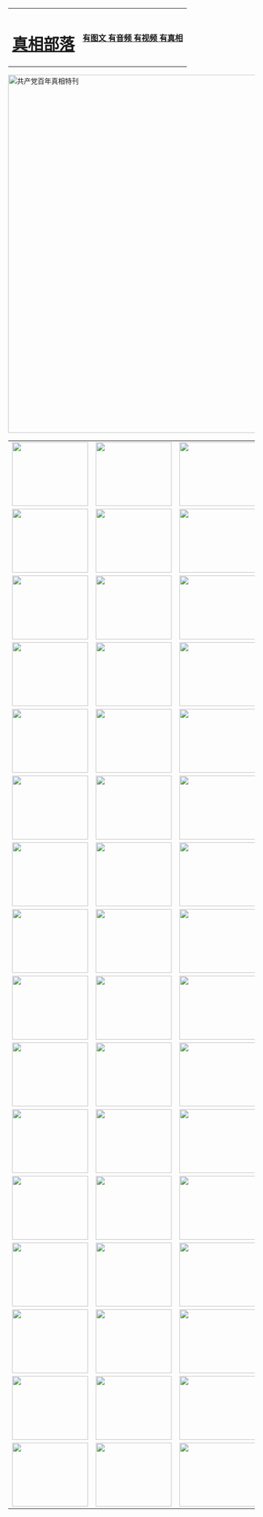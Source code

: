 <table>
<tr>

<td>
	<H1><a href="http://92.homeip.net/zx/">真相部落</a></H1>
</td>
<td>
	<H4><a href="http://92.homeip.net1/zx/">有图文 有音频 有视频 有真相</a></H4>
</td>
</tr>
</table>

 <div ><a href="http://92.homeip.net/zx/bngcd/"><img src="http://92.homeip.net/zx/bngcd/gcdbnzx.jpg" width="730"  border="0" alt="共产党百年真相特刊"></a></div>

<table>
<tr>
	<td><a href="http://54.from-al.com/xtr/107/"><img  src ="http://54.from-al.com/pic/2017/02/107.jpg" width="155px" height="130px"></a></td>
	<td><a href="http://54.from-al.com/xtr/829/"><img src ="http://54.from-al.com/pic/2017/02/829.jpg" width="155px" height="130px"></a></td>
	<td><a href="http://54.from-al.com/xtr/69/"><img  src ="http://54.from-al.com/pic/2017/02/69.jpg" width="155px" height="130px"></a></td>
	<td><a href="http://54.from-al.com/xtr/99/"><img  src ="http://54.from-al.com/pic/2017/02/99.jpg" width="155px" height="130px"></a></td>
</tr>
<tr>
	<td><a href="http://54.from-al.com/xtr/40/"><img  src ="http://54.from-al.com/pic/2017/02/40.jpg" width="155px" height="130px"></a></td>
	<td><a href="http://54.from-al.com/xtr/20/"><img  src ="http://54.from-al.com/pic/2017/02/20.jpg" width="155px" height="130px"></a></td>
	<td><a href="http://54.from-al.com/xtr/81/"><img  src ="http://54.from-al.com/pic/2017/02/81.jpg" width="155px" height="130px"></a></td>
	<td><a href="http://54.from-al.com/xtr/2/"><img  src ="http://54.from-al.com/pic/2017/02/2.jpg" width="155px" height="130px"></a></td>
</tr>
<tr>
	<td><a href="http://54.from-al.com/xtr/86/"><img  src ="http://54.from-al.com/pic/2017/02/86.jpg" width="155px" height="130px"></a></td>
	<td><a href="http://54.from-al.com/xtr/109/"><img  src ="http://54.from-al.com/pic/2017/02/109.jpg" width="155px" height="130px"></a></td>
	<td><a href="http://54.from-al.com/xtr/1378/"><img  src ="http://54.from-al.com/pic/2017/02/1378.jpg" width="155px" height="130px"></a></td>
	<td><a href="http://54.from-al.com/xtr/57/"><img  src ="http://54.from-al.com/pic/2017/02/57.jpg" width="155px" height="130px"></a></td>
</tr>
<tr>
	<td><a href="http://54.from-al.com/xtr/1219/"><img  src ="http://54.from-al.com/pic/2017/02/1219.jpg" width="155px" height="130px"></a></td>
	<td><a href="http://54.from-al.com/xtr/1220/"><img  src ="http://54.from-al.com/pic/2017/02/1220.jpg" width="155px" height="130px"></a></td>
	<td><a href="http://54.from-al.com/xtr/1221/"><img  src ="http://54.from-al.com/pic/2017/02/1221.jpg" width="155px" height="130px"></a></td>
	<td><a href="http://54.from-al.com/xtr/51/"><img  src ="http://54.from-al.com/pic/2017/02/51.jpg" width="155px" height="130px"></a></td>
</tr>
<tr>
	<td><a href="http://54.from-al.com/xtr/1055/"><img  src ="http://54.from-al.com/pic/2017/02/1055.jpg" width="155px" height="130px"></a></td>
	<td><a href="http://54.from-al.com/xtr/611/"><img  src ="http://54.from-al.com/pic/2017/02/611.jpg" width="155px" height="130px"></a></td>
	<td><a href="http://54.from-al.com/xtr/1121/"><img  src ="http://54.from-al.com/pic/2017/02/1121.jpg" width="155px" height="130px"></a></td>
	<td><a href="http://54.from-al.com/xtr/610/"><img  src ="http://54.from-al.com/pic/2017/02/610.jpg" width="155px" height="130px"></a></td>
</tr>
<tr>
	<td><a href="http://54.from-al.com/xtr/1128/"><img  src ="http://54.from-al.com/pic/2017/02/1128.jpg" width="155px" height="130px"></a></td>
	<td><a href="http://54.from-al.com/xtr/1395/"><img  src ="http://54.from-al.com/pic/2017/02/1406.jpg" width="155px" height="130px"></a></td>
	<td><a href="http://54.from-al.com/xtr/1407/"><img  src ="http://54.from-al.com/pic/2017/02/1407.jpg" width="155px" height="130px"></a></td>
	<td><a href="http://54.from-al.com/xtr/934/"><img  src ="http://54.from-al.com/pic/2017/02/934.jpg" width="155px" height="130px"></a></td>
</tr>
<tr>
	<td><a href="http://54.from-al.com/xtr/641/"><img  src ="http://54.from-al.com/pic/2017/02/641.jpg" width="155px" height="130px"></a></td>
	<td><a href="http://54.from-al.com/xtr/949/"><img  src ="http://54.from-al.com/pic/2017/02/949.jpg" width="155px" height="130px"></a></td>
	<td><a href="http://54.from-al.com/xtr/112/"><img  src ="http://54.from-al.com/pic/2017/02/112.jpg" width="155px" height="130px"></a></td>
	<td><a href="http://54.from-al.com/xtr/812/"><img  src ="http://54.from-al.com/pic/2017/02/812.jpg" width="155px" height="130px"></a></td>
</tr>
<tr>
	<td><a href="http://54.from-al.com/xtr/103/"><img  src ="http://54.from-al.com/pic/2017/02/103.jpg" width="155px" height="130px"></a></td>
	<td><a href="http://54.from-al.com/xtr/3/"><img  src ="http://54.from-al.com/pic/2017/02/3.jpg" width="155px" height="130px"></a></td>
	<td><A href="http://54.from-al.com/mp4/zx/2015/11/Lkmtt.mp4" target="_blank" title="莲开满天庭"><img  src="http://54.from-al.com/pic/2015/11/Lkmtt3480_jssor.jpg"  width="155px" height="130px"></A></td>
	<td><A href="http://54.from-al.com/mp4/zx/2015/11/2013513.mp4" target="_blank" title="飞旋的法轮"><img  src="http://54.from-al.com/pic/2015/11/falun480_jssor.jpg"  width="155px" height="130px"></A></td>
</tr>
<tr>
	<td><A href="http://54.from-al.com/mp4/zx/2015/11/NYParade.mp4" target="_blank" title="2004年4月10日法轮功纽约大游行"><img  src="http://54.from-al.com/pic/2015/11/nyparade480_jssor.jpg"  width="155px" height="130px"></A></td>
	<td><A href="http://54.from-al.com/mp4/news617/2015/05/WEB_s28093.mp4" target="_blank" title="2015年世界法轮大法日特别报导"><img  src="http://54.from-al.com/pic/2015/11/p6752711a666997037_jssor.jpg"  width="155px" height="130px"></A></td>
	<td><A href="http://54.from-al.com/mp4/news829/2015/11/30211_326650.mp4" target="_blank" title="沧州绑架案连审四天 民众抹泪称审好人"><img  src="http://54.from-al.com/pic/2015/11/changzhou2480_jssor.jpg"  width="155px" height="130px"></A></td>
	<td><A href="http://54.from-al.com/mp4/mhph/2015/10/changzhou.mp4" target="_blank" title="沧州真相--狮城血泪"><img  src="http://54.from-al.com/pic/2015/11/changzhou480_jssor.jpg"  width="155px" height="130px"></A></td>
</tr>
<tr>
	<td><A href="http://54.from-al.com/mp4/mhjd/mhjd_55.mp4" target="_blank" title="正义律师与无罪辩护"><img  src="http://54.from-al.com/pic/2015/11/wzbh480_jssor.jpg"  width="155px" height="130px"></A></td>
	<td><A href="http://54.from-al.com/mp4/zx/2015/11/layerkcs.mp4" target="_blank" title="中国的良心--高智晟律师"><img  src="http://54.from-al.com/pic/2015/11/layerkcs2480_jssor.jpg"  width="155px" height="130px"></A></td>
	<td><A href="http://54.from-al.com/mp4/mhph/2015/10/szxl.mp4" target="_blank" title="神州血泪--北京、大庆、广东、哈尔滨"><img  src="http://54.from-al.com/pic/2015/11/szxl480_jssor.jpg"  width="155px" height="130px"></A></td>
	<td><A href="http://54.from-al.com/mp4/zx/2015/11/TangShanFFXS.mp4" target="_blank" title="真相纪录片：凤凰新生"><img  src="http://54.from-al.com/pic/2015/11/fhxs2480_jssor.jpg"  width="155px" height="130px"></A></td>
</tr>
<tr>
	<td><A href="http://54.from-al.com/mp4/zx/2015/11/jidong.mp4" target="_blank" title="冀东监狱的罪恶"><img  src="http://54.from-al.com/pic/2015/11/jidong480_jssor.jpg"  width="155px" height="130px"></A></td>
	<td><A href="http://54.from-al.com/mp4/mhph/2015/10/tangshan.mp4" target="_blank" title="凤凰血泪"><img  src="http://54.from-al.com/pic/2015/11/tangshan480_jssor.jpg"  width="155px" height="130px"></A>
					</div></td>
	<td>	<A href="http://54.from-al.com/mp4/mhph/2015/10/zfxtzxl.mp4" target="_blank" title="政法系统罪行录--唐山篇"><img  src="http://54.from-al.com/pic/2015/11/zfxtzxl480_jssor.jpg"  width="155px" height="130px"></A></td>
	<td><A href="http://54.from-al.com/mp4/mhph/2015/10/QDBG.mp4" target="_blank" title="青岛悲歌"><img  src="http://54.from-al.com/pic/2015/10/qdbg2480_jssor.jpg"  width="155px" height="130px"></A></td>
</tr>
<tr>
	<td><A href="http://54.from-al.com/mp4/mhph/2015/10/huludao.mp4" target="_blank" title="葫芦岛永恒的见证"><img  src="http://54.from-al.com/pic/2015/10/huludao480_jssor.jpg"  width="155px" height="130px"></A></td>
	<td><A href="http://54.from-al.com/mp4/mhph/2015/10/qbzx.mp4" target="_blank" title="湖畔泉边听真相-济南泉城的传奇"><img  src="http://54.from-al.com/pic/2015/10/hupan480_jssor.jpg"  width="155px" height="130px"></A></td>
	<td><A href="http://54.from-al.com/mp4/mhph/2015/10/baoding_dvd_v2.mp4" target="_blank" title="燕赵悲歌"><img  src="http://54.from-al.com/pic/2015/10/yzbg480_jssor.jpg"  width="155px" height="130px"></A></td>
	<td><A href="http://54.from-al.com/mp4/zx/2015/11/meihuashi_complete_ED2.0.mp4" target="_blank" title="梅花诗完整版"><img  src="http://54.from-al.com/pic/2015/11/mhs480_jssor.jpg"  width="155px" height="130px"></A></td>
</tr>
<tr>
	<td><A href="http://54.from-al.com/mp4/zx/2015/11/fengbei512k.mp4" target="_blank" title="丰碑"><img  src="http://54.from-al.com/pic/2015/11/fongbei480_jssor.jpg"  width="155px" height="130px"></A></td>
	<td><A href="http://54.from-al.com/mp4/zx/2015/11/fytdxComplete.mp4" target="_blank" title="风雨天地行全集"><img  src="http://54.from-al.com/pic/2015/11/fytdxWhite480_jssor.jpg"  width="155px" height="130px"></A></td>
	<td><A href="http://54.from-al.com/mp4/zx/2015/11/JianZheng.mp4" target="_blank" title="见证"><img  src="http://54.from-al.com/pic/2015/11/witness480_jssor.jpg"  width="155px" height="130px"></A></td>
	<td><A href="http://54.from-al.com/mp4/mhph/2015/10/hcym.mp4" target="_blank" title="红朝阴谋"><img  src="http://54.from-al.com/pic/2015/10/hcym480_jssor.jpg"  width="155px" height="130px"></A></td>
</tr>
<tr>
	<td><A href="http://54.from-al.com/mp4/zx/2015/11/zfzxPalV3.mp4" target="_blank" title="是自焚还是骗局"><img  src="http://54.from-al.com/pic/2015/11/zfzx4805_jssor.jpg"  width="155px" height="130px"></A></td>
	<td><A href="http://54.from-al.com/mp4/zx/2015/11/lsdspMsyTd.mp4" target="_blank" title="历史的审判"><img  src="http://54.from-al.com/pic/2015/11/lsdsp480_jssor.jpg"  width="155px" height="130px"></A></td>
	<td><A href="http://54.from-al.com/mp4/news886/2015/11/concat886.mp4" target="_blank" title="一周全球控告江泽民"><img  src="http://54.from-al.com/pic/2015/11/news886480_jssor.jpg"  width="155px" height="130px"></A></td>
	<td><A href="http://54.from-al.com/mp4/news1378/2014/08/CQSD_s0_e4_v2_i0-CQSD_4-video.mp4" target="_blank" title="欧洲的抉择"><img  src="http://54.from-al.com/pic/2015/11/p5143421a564166643-ss_jssor.jpg"  width="155px" height="130px"></A></td>
</tr>
<tr>
	<td><A href="http://54.from-al.com/mp4/zx/2015/11/hk20150720parade.mp4" target="_blank" title="港法轮功反迫害大游行 大陆游客震撼"><img  src="http://54.from-al.com/pic/2015/11/281098-ss_jssor.jpg"  width="155px" height="130px"></A></td>
	<td><A href="http://54.from-al.com/mp4/zx/2015/11/20150720hkParade512k.mp4" target="_blank" title="香港法轮功720游行声援诉江潮"><img  src="http://54.from-al.com/pic/2015/11/2015720parade480_jssor.jpg"  width="155px" height="130px"></A></td>
	<td><A href="http://54.from-al.com/mp4/zx/2015/11/hktdc512.mp4" target="_blank" title="香港退党潮"><img  src="http://54.from-al.com/pic/2015/11/hktdc480_jssor.jpg"  width="155px" height="130px"></A></td>
	<td><A href="http://54.from-al.com/mp4/news413/2015/11/concat413.mp4" target="_blank" title="本月退党精选"><img  src="http://54.from-al.com/pic/2015/11/tuidang480_jssor.jpg"  width="155px" height="130px"></A></td>
</tr>
<tr>
	<td><A href="http://54.from-al.com/mp4/news823/2015/11/TSZG_British_1_QA_A_TSZG-61-1_XinHaoNianZuoZh_P617180.mp4" target="_blank" title="辛灏年：纪念《九评共产党》发表十周年演讲"><img  src="http://54.from-al.com/pic/2015/11/xhn9p10480_jssor.jpg"  width="155px" height="130px"></A></td>
	<td><A href="http://54.from-al.com/mp4/news57/2015/11/JPGCD8.mp4" target="_blank" title="【九评之八】评中国共产党的邪教本质"><img  src="http://54.from-al.com/pic/2015/11/9pkcd8p480_jssor.jpg"  width="155px" height="130px"></A></td>
	<td><A href="http://54.from-al.com/mp4/other/kao.Chih.Sheng_story.mp4"  target="_blank" title="超越恐惧:高智晟的故事"				style="font-size:20px;"><img src="http://54.from-al.com/pic/2016/12/GZS201408070902.jpg"  width="155px" height="130px">
						</A></td>
	<td><A href="http://54.from-al.com/mp4/zx/2016/11/oh10yearsInv.mp4"  target="_blank" title="纪录片《活摘 十年调查》完整版" style="font-size:20px;"><img src="http://54.from-al.com/pic/2016/11/10yearsOHinv.jpg"  width="155px" height="130px">
						</A></td>
</tr>
</table>


